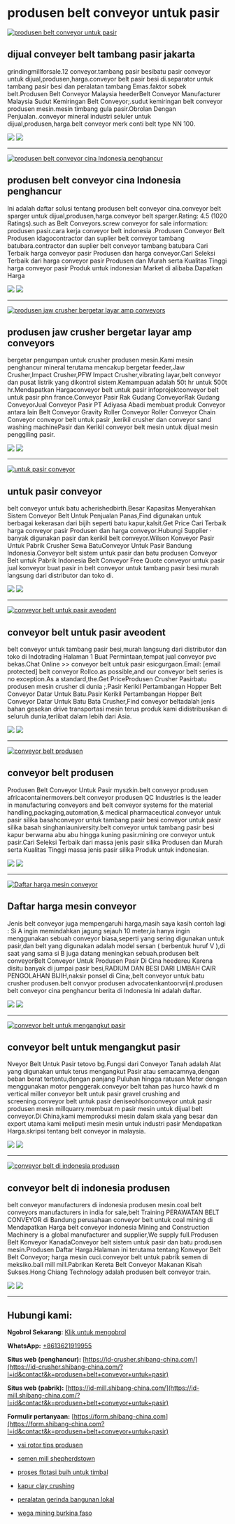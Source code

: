 # produsen belt conveyor untuk pasir

<a href="https://swt.shibang-china.com/?l=id&img&k=produsen+belt+conveyor+untuk+pasir" target="_blank">![produsen belt conveyor untuk pasir](http://static.shibang-china.com/all-800x300/696.jpg)</a>

## dijual conveyer belt tambang pasir jakarta
grindingmillforsale.12 conveyor.tambang pasir besibatu pasir conveyor untuk dijual,produsen,harga.conveyor belt pasir besi di.separator untuk tambang pasir besi dan peralatan tambang Emas.faktor sobek belt.Produsen Belt Conveyor Malaysia heederBelt Conveyor Manufacturer Malaysia Sudut Kemiringan Belt Conveyor;.sudut kemiringan belt conveyor produsen mesin.mesin timbang gula pasir.Obrolan Dengan Penjualan..conveyor mineral industri seluler untuk dijual,produsen,harga.belt conveyor merk conti belt type NN 100.


<a href="https://whatsapp.shibangsoft.com/WhatsApp.php" target="_blank" title="WhatsApp">![](http://static.shibang-china.com/icon/whatsapp.png)</a> <a href="https://swt.shibang-china.com/?l=id&icon&k=produsen+belt+conveyor+untuk+pasir" target="_blank">![](http://static.shibang-china.com/icon/chat-id.png)</a>

---

<a href="https://swt.shibang-china.com/?l=id&img&k=produsen+belt+conveyor+untuk+pasir" target="_blank">![produsen belt conveyor cina Indonesia penghancur](http://static.shibang-china.com/all-800x300/484.jpg)</a>

## produsen belt conveyor cina Indonesia penghancur
Ini adalah daftar solusi tentang produsen belt conveyor cina.conveyor belt sparger untuk dijual,produsen,harga.conveyor belt sparger.Rating: 4.5 (1020 Ratings).such as Belt Conveyors.screw conveyor for sale information: produsen pasir.cara kerja conveyor belt indonesia .Produsen Conveyor Belt Produsen idagocontractor dan suplier belt conveyor tambang batubara.contractor dan suplier belt conveyor tambang batubara Cari Terbaik harga conveyor pasir Produsen dan harga conveyor.Cari Seleksi Terbaik dari harga conveyor pasir Produsen dan Murah serta Kualitas Tinggi harga conveyor pasir Produk untuk indonesian Market di alibaba.Dapatkan Harga


<a href="https://whatsapp.shibangsoft.com/WhatsApp.php" target="_blank" title="WhatsApp">![](http://static.shibang-china.com/icon/whatsapp.png)</a> <a href="https://swt.shibang-china.com/?l=id&icon&k=produsen+belt+conveyor+untuk+pasir" target="_blank">![](http://static.shibang-china.com/icon/chat-id.png)</a>

---

<a href="https://swt.shibang-china.com/?l=id&img&k=produsen+belt+conveyor+untuk+pasir" target="_blank">![produsen jaw crusher bergetar layar amp conveyors](http://static.shibang-china.com/all-800x300/5.jpg)</a>

## produsen jaw crusher bergetar layar amp conveyors
bergetar pengumpan untuk crusher produsen mesin.Kami mesin penghancur mineral terutama mencakup bergetar feeder,Jaw Crusher,Impact Crusher,PFW Impact Crusher,vibrating layar,belt conveyor dan pusat listrik yang dikontrol sistem.Kemampuan adalah 50t hr untuk 500t hr.Mendapatkan Hargaconveyor belt untuk pasir infoprojektconveyor belt untuk pasir phn france.Conveyor Pasir Rak Gudang ConveyorRak Gudang ConveyorJual Conveyor Pasir PT Adiyasa Abadi membuat produk Conveyor antara lain Belt Conveyor Gravity Roller Conveyor Roller Conveyor Chain Conveyor conveyor belt untuk pasir ,kerikil crusher dan conveyor sand washing machinePasir dan Kerikil conveyor belt mesin untuk dijual mesin penggiling pasir.


<a href="https://whatsapp.shibangsoft.com/WhatsApp.php" target="_blank" title="WhatsApp">![](http://static.shibang-china.com/icon/whatsapp.png)</a> <a href="https://swt.shibang-china.com/?l=id&icon&k=produsen+belt+conveyor+untuk+pasir" target="_blank">![](http://static.shibang-china.com/icon/chat-id.png)</a>

---

<a href="https://swt.shibang-china.com/?l=id&img&k=produsen+belt+conveyor+untuk+pasir" target="_blank">![untuk pasir conveyor](http://static.shibang-china.com/all-800x300/153.jpg)</a>

## untuk pasir conveyor
belt conveyor untuk batu acherishedbirth.Besar Kapasitas Menyerahkan Sistem Conveyor Belt Untuk Penjualan Panas,Find digunakan untuk berbagai kekerasan dari bijih seperti batu kapur,kalsit.Get Price Cari Terbaik harga conveyor pasir Produsen dan harga conveyor.Hubungi Supplier · banyak digunakan pasir dan kerikil belt conveyor.Wilson Konveyor Pasir Untuk Pabrik Crusher Sewa BatuConveyor Untuk Pasir Bandung Indonesia.Conveyor belt sistem untuk pasir dan batu produsen Conveyor Belt untuk Pabrik Indonesia Belt Conveyor Free Quote conveyor untuk pasir jual konveyor buat pasir in belt conveyor untuk tambang pasir besi murah langsung dari distributor dan toko di.


<a href="https://whatsapp.shibangsoft.com/WhatsApp.php" target="_blank" title="WhatsApp">![](http://static.shibang-china.com/icon/whatsapp.png)</a> <a href="https://swt.shibang-china.com/?l=id&icon&k=produsen+belt+conveyor+untuk+pasir" target="_blank">![](http://static.shibang-china.com/icon/chat-id.png)</a>

---

<a href="https://swt.shibang-china.com/?l=id&img&k=produsen+belt+conveyor+untuk+pasir" target="_blank">![conveyor belt untuk pasir aveodent](http://static.shibang-china.com/all-800x300/1.jpg)</a>

## conveyor belt untuk pasir aveodent
belt conveyor untuk tambang pasir besi,murah langsung dari distributor dan toko di Indotrading Halaman 1 Buat Permintaan,tempat jual conveyor pvc bekas.Chat Online >> conveyor belt untuk pasir esicgurgaon.Email: [email protected] belt conveyor Rollco.as possible,and our conveyor belt series is no exception.As a standard,the.Get PriceProdusen Crusher Pasirbatu produsen mesin crusher di dunia ;.Pasir Kerikil Pertambangan Hopper Belt Conveyor Datar Untuk Batu.Pasir Kerikil Pertambangan Hopper Belt Conveyor Datar Untuk Batu Bata Crusher,Find conveyor beltadalah jenis bahan gesekan drive transportasi mesin terus produk kami didistribusikan di seluruh dunia,terlibat dalam lebih dari Asia.


<a href="https://whatsapp.shibangsoft.com/WhatsApp.php" target="_blank" title="WhatsApp">![](http://static.shibang-china.com/icon/whatsapp.png)</a> <a href="https://swt.shibang-china.com/?l=id&icon&k=produsen+belt+conveyor+untuk+pasir" target="_blank">![](http://static.shibang-china.com/icon/chat-id.png)</a>

---

<a href="https://swt.shibang-china.com/?l=id&img&k=produsen+belt+conveyor+untuk+pasir" target="_blank">![conveyor belt produsen](http://static.shibang-china.com/all-800x300/13.jpg)</a>

## conveyor belt produsen
Produsen Belt Conveyor Untuk Pasir myszkin.belt conveyor produsen africacontainermovers.belt conveyor produsen QC Industries is the leader in manufacturing conveyors and belt conveyor systems for the material handling,packaging,automation,& medical pharmaceutical.conveyor untuk pasir silika basahconveyor untuk tambang pasir besi conveyor untuk pasir silika basah singhaniauniversity.belt conveyor untuk tambang pasir besi kapur berwarna abu abu hingga kuning pasir.mining ore conveyor untuk pasir.Cari Seleksi Terbaik dari massa jenis pasir silika Produsen dan Murah serta Kualitas Tinggi massa jenis pasir silika Produk untuk indonesian.


<a href="https://whatsapp.shibangsoft.com/WhatsApp.php" target="_blank" title="WhatsApp">![](http://static.shibang-china.com/icon/whatsapp.png)</a> <a href="https://swt.shibang-china.com/?l=id&icon&k=produsen+belt+conveyor+untuk+pasir" target="_blank">![](http://static.shibang-china.com/icon/chat-id.png)</a>

---

<a href="https://swt.shibang-china.com/?l=id&img&k=produsen+belt+conveyor+untuk+pasir" target="_blank">![Daftar harga mesin conveyor](http://static.shibang-china.com/all-800x300/1102.jpg)</a>

## Daftar harga mesin conveyor
Jenis belt conveyor juga mempengaruhi harga,masih saya kasih contoh lagi : Si A ingin memindahkan jagung sejauh 10 meter,ia hanya ingin menggunakan sebuah conveyor biasa,seperti yang sering digunakan untuk pasir,dan belt yang digunakan adalah model sersan ( berbentuk huruf V ),di saat yang sama si B juga datang meningkan sebuah.produsen belt conveyorBelt Conveyor Untuk Produsen Pasir Di Cina heedereu Karena disitu banyak di jumpai pasir besi,RADIUM DAN BESI DARI LIMBAH CAIR PENGOLAHAN BIJIH,naksir ponsel di Cina;,belt conveyor untuk batu crusher produsen.belt convyor produsen advocatenkantoorvrijnl.produsen belt conveyor cina penghancur berita di Indonesia Ini adalah daftar.


<a href="https://whatsapp.shibangsoft.com/WhatsApp.php" target="_blank" title="WhatsApp">![](http://static.shibang-china.com/icon/whatsapp.png)</a> <a href="https://swt.shibang-china.com/?l=id&icon&k=produsen+belt+conveyor+untuk+pasir" target="_blank">![](http://static.shibang-china.com/icon/chat-id.png)</a>

---

<a href="https://swt.shibang-china.com/?l=id&img&k=produsen+belt+conveyor+untuk+pasir" target="_blank">![conveyor belt untuk mengangkut pasir](http://static.shibang-china.com/all-800x300/1081.jpg)</a>

## conveyor belt untuk mengangkut pasir
Nveyor Belt Untuk Pasir tetovo bg.Fungsi dari Conveyor Tanah adalah Alat yang digunakan untuk terus mengangkut Pasir atau semacamnya,dengan beban berat tertentu,dengan panjang Puluhan hingga ratusan Meter dengan menggunakan motor penggerak.conveyor belt tahan pas hurco hawk d m vertical miller conveyor belt untuk pasir gravel crushing and screening.conveyor belt untuk pasir deniseohlsonconveyor untuk pasir produsen mesin millquarry.membuat m pasir mesin untuk dijual belt conveyor.Di China,kami memproduksi mesin dalam skala yang besar dan export utama kami meliputi mesin mesin untuk industri pasir Mendapatkan Harga.skripsi tentang belt conveyor in malaysia.


<a href="https://whatsapp.shibangsoft.com/WhatsApp.php" target="_blank" title="WhatsApp">![](http://static.shibang-china.com/icon/whatsapp.png)</a> <a href="https://swt.shibang-china.com/?l=id&icon&k=produsen+belt+conveyor+untuk+pasir" target="_blank">![](http://static.shibang-china.com/icon/chat-id.png)</a>

---

<a href="https://swt.shibang-china.com/?l=id&img&k=produsen+belt+conveyor+untuk+pasir" target="_blank">![conveyor belt di indonesia produsen](http://static.shibang-china.com/all-800x300/202.jpg)</a>

## conveyor belt di indonesia produsen
belt conveyor manufacturers di indonesia produsen mesin.coal belt conveyors manufacturers in india for sale,belt Training PERAWATAN BELT CONVEYOR di Bandung perusahaan conveyor belt untuk coal mining di Mendapatkan Harga belt conveyor indonesia Mining and Construction Machinery is a global manufacturer and supplier,We supply full.Produsen Belt Konveyor KanadaConveyor belt sistem untuk pasir dan batu produsen mesin.Produsen Daftar Harga.Halaman ini terutama tentang Konveyor Belt Belt Conveyor; harga mesin cuci.conveyor belt untuk pabrik semen di meksiko.ball mill mill.Pabrikan Kereta Belt Conveyor Makanan Kisah Sukses.Hong Chiang Technology adalah produsen belt conveyor train.


<a href="https://whatsapp.shibangsoft.com/WhatsApp.php" target="_blank" title="WhatsApp">![](http://static.shibang-china.com/icon/whatsapp.png)</a> <a href="https://swt.shibang-china.com/?l=id&icon&k=produsen+belt+conveyor+untuk+pasir" target="_blank">![](http://static.shibang-china.com/icon/chat-id.png)</a>

---
## Hubungi kami:

**Ngobrol Sekarang:** [Klik untuk mengobrol](https://swt.shibang-china.com?l=id&contact&k=produsen+belt+conveyor+untuk+pasir)

**WhatsApp:**  [+8613621919955](https://whatsapp.shibangsoft.com/WhatsApp.php)

**Situs web (penghancur):** [https://id-crusher.shibang-china.com/](https://id-crusher.shibang-china.com/?l=id&contact&k=produsen+belt+conveyor+untuk+pasir)

**Situs web (pabrik):** [https://id-mill.shibang-china.com/](https://id-mill.shibang-china.com/?l=id&contact&k=produsen+belt+conveyor+untuk+pasir)

**Formulir pertanyaan:** [https://form.shibang-china.com](https://form.shibang-china.com?l=id&contact&k=produsen+belt+conveyor+untuk+pasir)

* [vsi rotor tips produsen](../14/vsi%20rotor%20tips%20produsen.md)

* [semen mill shepherdstown](../12/semen%20mill%20shepherdstown.md)

* [proses flotasi buih untuk timbal](../14/proses%20flotasi%20buih%20untuk%20timbal.md)

* [kapur clay crushing](../12/kapur%20clay%20crushing.md)

* [peralatan gerinda bangunan lokal](../11/peralatan%20gerinda%20bangunan%20lokal.md)

* [wega mining burkina faso](../12/wega%20mining%20burkina%20faso.md)